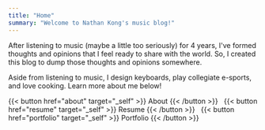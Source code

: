 ```yaml
---
title: "Home"
summary: "Welcome to Nathan Kong's music blog!"
---
```

After listening to music (maybe a little too seriously) for 4 years, I've formed thoughts and opinions that I feel ready to share with the world. So, I created this blog to dump those thoughts and opinions somewhere.

Aside from listening to music, I design keyboards, play collegiate e-sports, and love cooking. Learn more about me below!

{{< button href="about" target="_self" >}} About {{< /button >}}
‎  ‎
{{< button href="resume" target="_self" >}} Resume {{< /button >}}
‎  ‎
{{< button href="portfolio" target="_self" >}} Portfolio {{< /button >}}
